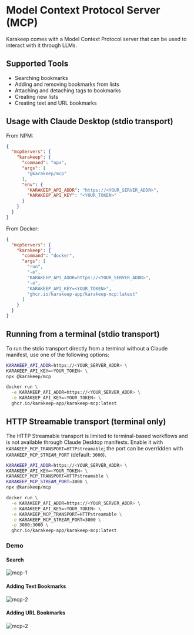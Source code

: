 # Model Context Protocol Server (MCP)

Karakeep comes with a Model Context Protocol server that can be used to interact with it through LLMs.

## Supported Tools

- Searching bookmarks
- Adding and removing bookmarks from lists
- Attaching and detaching tags to bookmarks
- Creating new lists
- Creating text and URL bookmarks


## Usage with Claude Desktop (stdio transport)

From NPM:

```json
{
  "mcpServers": {
    "karakeep": {
      "command": "npx",
      "args": [
        "@karakeep/mcp"
      ],
      "env": {
        "KARAKEEP_API_ADDR": "https://<YOUR_SERVER_ADDR>",
        "KARAKEEP_API_KEY": "<YOUR_TOKEN>"
      }
    }
  }
}
```

From Docker:

```json
{
  "mcpServers": {
    "karakeep": {
      "command": "docker",
      "args": [
        "run",
        "-e",
        "KARAKEEP_API_ADDR=https://<YOUR_SERVER_ADDR>",
        "-e",
        "KARAKEEP_API_KEY=<YOUR_TOKEN>",
        "ghcr.io/karakeep-app/karakeep-mcp:latest"
      ]
    }
  }
}
```

## Running from a terminal (stdio transport)

To run the stdio transport directly from a terminal without a Claude manifest,
use one of the following options:

```bash
KARAKEEP_API_ADDR=https://<YOUR_SERVER_ADDR> \
KARAKEEP_API_KEY=<YOUR_TOKEN> \
npx @karakeep/mcp
```

```bash
docker run \
  -e KARAKEEP_API_ADDR=https://<YOUR_SERVER_ADDR> \
  -e KARAKEEP_API_KEY=<YOUR_TOKEN> \
  ghcr.io/karakeep-app/karakeep-mcp:latest
```

## HTTP Streamable transport (terminal only)

The HTTP Streamable transport is limited to terminal-based workflows and is not
available through Claude Desktop manifests. Enable it with
`KARAKEEP_MCP_TRANSPORT=HTTPstreamable`; the port can be overridden with
`KARAKEEP_MCP_STREAM_PORT` (default: `3000`).

```bash
KARAKEEP_API_ADDR=https://<YOUR_SERVER_ADDR> \
KARAKEEP_API_KEY=<YOUR_TOKEN> \
KARAKEEP_MCP_TRANSPORT=HTTPstreamable \
KARAKEEP_MCP_STREAM_PORT=3000 \
npx @karakeep/mcp
```

```bash
docker run \
  -e KARAKEEP_API_ADDR=https://<YOUR_SERVER_ADDR> \
  -e KARAKEEP_API_KEY=<YOUR_TOKEN> \
  -e KARAKEEP_MCP_TRANSPORT=HTTPstreamable \
  -e KARAKEEP_MCP_STREAM_PORT=3000 \
  -p 3000:3000 \
  ghcr.io/karakeep-app/karakeep-mcp:latest
```


### Demo

#### Search
![mcp-1](/img/mcp-1.gif)

#### Adding Text Bookmarks
![mcp-2](/img/mcp-2.gif)

#### Adding URL Bookmarks
![mcp-2](/img/mcp-3.gif)
